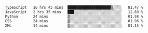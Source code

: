 <!--START_SECTION:waka-->

```txt
TypeScript   16 hrs 43 mins  ████████████████████▒░░░░   81.47 %
JavaScript   2 hrs 35 mins   ███░░░░░░░░░░░░░░░░░░░░░░   12.60 %
Python       24 mins         ▒░░░░░░░░░░░░░░░░░░░░░░░░   01.98 %
CSS          24 mins         ▒░░░░░░░░░░░░░░░░░░░░░░░░   01.96 %
XML          14 mins         ▒░░░░░░░░░░░░░░░░░░░░░░░░   01.15 %
```

<!--END_SECTION:waka-->
